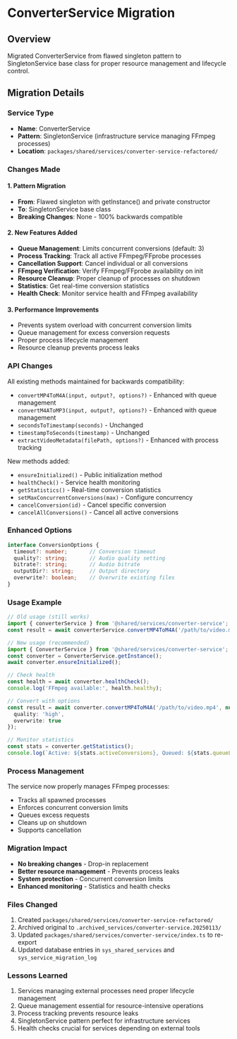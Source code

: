 # ConverterService Migration

## Overview
Migrated ConverterService from flawed singleton pattern to SingletonService base class for proper resource management and lifecycle control.

## Migration Details

### Service Type
- **Name**: ConverterService
- **Pattern**: SingletonService (infrastructure service managing FFmpeg processes)
- **Location**: `packages/shared/services/converter-service-refactored/`

### Changes Made

#### 1. Pattern Migration
- **From**: Flawed singleton with getInstance() and private constructor
- **To**: SingletonService base class
- **Breaking Changes**: None - 100% backwards compatible

#### 2. New Features Added
- **Queue Management**: Limits concurrent conversions (default: 3)
- **Process Tracking**: Track all active FFmpeg/FFprobe processes
- **Cancellation Support**: Cancel individual or all conversions
- **FFmpeg Verification**: Verify FFmpeg/FFprobe availability on init
- **Resource Cleanup**: Proper cleanup of processes on shutdown
- **Statistics**: Get real-time conversion statistics
- **Health Check**: Monitor service health and FFmpeg availability

#### 3. Performance Improvements
- Prevents system overload with concurrent conversion limits
- Queue management for excess conversion requests
- Proper process lifecycle management
- Resource cleanup prevents process leaks

### API Changes
All existing methods maintained for backwards compatibility:
- `convertMP4ToM4A(input, output?, options?)` - Enhanced with queue management
- `convertM4AToMP3(input, output?, options?)` - Enhanced with queue management
- `secondsToTimestamp(seconds)` - Unchanged
- `timestampToSeconds(timestamp)` - Unchanged
- `extractVideoMetadata(filePath, options?)` - Enhanced with process tracking

New methods added:
- `ensureInitialized()` - Public initialization method
- `healthCheck()` - Service health monitoring
- `getStatistics()` - Real-time conversion statistics
- `setMaxConcurrentConversions(max)` - Configure concurrency
- `cancelConversion(id)` - Cancel specific conversion
- `cancelAllConversions()` - Cancel all active conversions

### Enhanced Options

```typescript
interface ConversionOptions {
  timeout?: number;       // Conversion timeout
  quality?: string;       // Audio quality setting
  bitrate?: string;       // Audio bitrate
  outputDir?: string;     // Output directory
  overwrite?: boolean;    // Overwrite existing files
}
```

### Usage Example

```typescript
// Old usage (still works)
import { converterService } from '@shared/services/converter-service';
const result = await converterService.convertMP4ToM4A('/path/to/video.mp4');

// New usage (recommended)
import { ConverterService } from '@shared/services/converter-service';
const converter = ConverterService.getInstance();
await converter.ensureInitialized();

// Check health
const health = await converter.healthCheck();
console.log('FFmpeg available:', health.healthy);

// Convert with options
const result = await converter.convertMP4ToM4A('/path/to/video.mp4', null, {
  quality: 'high',
  overwrite: true
});

// Monitor statistics
const stats = converter.getStatistics();
console.log(`Active: ${stats.activeConversions}, Queued: ${stats.queueLength}`);
```

### Process Management

The service now properly manages FFmpeg processes:
- Tracks all spawned processes
- Enforces concurrent conversion limits
- Queues excess requests
- Cleans up on shutdown
- Supports cancellation

### Migration Impact
- **No breaking changes** - Drop-in replacement
- **Better resource management** - Prevents process leaks
- **System protection** - Concurrent conversion limits
- **Enhanced monitoring** - Statistics and health checks

### Files Changed
1. Created `packages/shared/services/converter-service-refactored/`
2. Archived original to `.archived_services/converter-service.20250113/`
3. Updated `packages/shared/services/converter-service/index.ts` to re-export
4. Updated database entries in `sys_shared_services` and `sys_service_migration_log`

### Lessons Learned
1. Services managing external processes need proper lifecycle management
2. Queue management essential for resource-intensive operations
3. Process tracking prevents resource leaks
4. SingletonService pattern perfect for infrastructure services
5. Health checks crucial for services depending on external tools